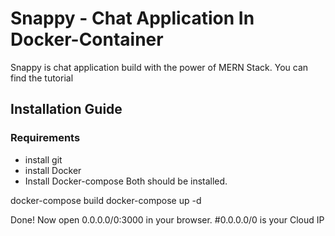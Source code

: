 # Snappy - Chat Application In Docker-Container
Snappy is chat application build with the power of MERN Stack. You can find the tutorial 


## Installation Guide
### Requirements
- install git
- install Docker
- Install Docker-compose
Both should be installed.

 docker-compose build
 docker-compose up -d


Done! Now open 0.0.0.0/0:3000 in your browser.
#0.0.0.0/0 is your Cloud IP
